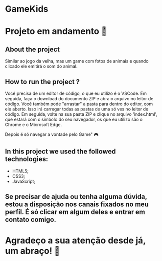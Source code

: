 # GameKids

# Projeto em andamento 🚧 

## About the project

Similar ao jogo da velha, mas um game com fotos de animais e quando clicado ele emitirá o som do animal. 

## How to run the project ?

Você precisa de um editor de código, o que eu utilizo é o VSCode. 
Em seguida, faça o download do documento ZIP e abra o arquivo no leitor de código.
Você também pode "arrastar" a pasta para dentro do editor, com ele aberto. Isso irá carregar todas as pastas de uma só ves no leitor de código. 
Em seguida, volte na sua pasta ZIP e clique no arquivo 'index.html', que estará com o simbolo do seu navegador, os que eu utilizo são o Chrome e o Microsoft Edge.

Depois é só navegar a vontade pelo Game" 🎮

## In this project we used the followed technologies:
- HTML5;
- CSS3;
- JavaScript;

## Se precisar de ajuda ou tenha alguma dúvida, estou a disposição nos canais fixados no meu perfil. É só clicar em algum deles e entrar em contato comigo. 

# Agradeço a sua atenção desde já, um abraço! 🤗
